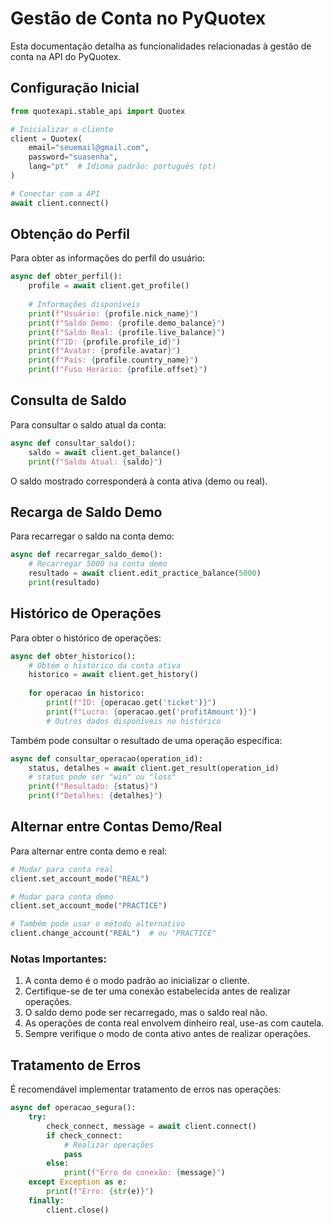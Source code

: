 # Gestão de Conta no PyQuotex

Esta documentação detalha as funcionalidades relacionadas à gestão de conta na API do PyQuotex.

## Configuração Inicial

```python
from quotexapi.stable_api import Quotex

# Inicializar o cliente
client = Quotex(
    email="seuemail@gmail.com",
    password="suasenha",
    lang="pt"  # Idioma padrão: português (pt)
)

# Conectar com a API
await client.connect()
```

## Obtenção do Perfil

Para obter as informações do perfil do usuário:

```python
async def obter_perfil():
    profile = await client.get_profile()
    
    # Informações disponíveis
    print(f"Usuário: {profile.nick_name}")
    print(f"Saldo Demo: {profile.demo_balance}")
    print(f"Saldo Real: {profile.live_balance}")
    print(f"ID: {profile.profile_id}")
    print(f"Avatar: {profile.avatar}")
    print(f"País: {profile.country_name}")
    print(f"Fuso Horário: {profile.offset}")
```

## Consulta de Saldo

Para consultar o saldo atual da conta:

```python
async def consultar_saldo():
    saldo = await client.get_balance()
    print(f"Saldo Atual: {saldo}")
```

O saldo mostrado corresponderá à conta ativa (demo ou real).

## Recarga de Saldo Demo

Para recarregar o saldo na conta demo:

```python
async def recarregar_saldo_demo():
    # Recarregar 5000 na conta demo
    resultado = await client.edit_practice_balance(5000)
    print(resultado)
```

## Histórico de Operações

Para obter o histórico de operações:

```python
async def obter_historico():
    # Obtém o histórico da conta ativa
    historico = await client.get_history()
    
    for operacao in historico:
        print(f"ID: {operacao.get('ticket')}")
        print(f"Lucro: {operacao.get('profitAmount')}")
        # Outros dados disponíveis no histórico
```

Também pode consultar o resultado de uma operação específica:

```python
async def consultar_operacao(operation_id):
    status, detalhes = await client.get_result(operation_id)
    # status pode ser "win" ou "loss"
    print(f"Resultado: {status}")
    print(f"Detalhes: {detalhes}")
```

## Alternar entre Contas Demo/Real

Para alternar entre conta demo e real:

```python
# Mudar para conta real
client.set_account_mode("REAL")

# Mudar para conta demo
client.set_account_mode("PRACTICE")

# Também pode usar o método alternativo
client.change_account("REAL")  # ou "PRACTICE"
```

### Notas Importantes:

1. A conta demo é o modo padrão ao inicializar o cliente.
2. Certifique-se de ter uma conexão estabelecida antes de realizar operações.
3. O saldo demo pode ser recarregado, mas o saldo real não.
4. As operações de conta real envolvem dinheiro real, use-as com cautela.
5. Sempre verifique o modo de conta ativo antes de realizar operações.

## Tratamento de Erros

É recomendável implementar tratamento de erros nas operações:

```python
async def operacao_segura():
    try:
        check_connect, message = await client.connect()
        if check_connect:
            # Realizar operações
            pass
        else:
            print(f"Erro de conexão: {message}")
    except Exception as e:
        print(f"Erro: {str(e)}")
    finally:
        client.close()
```